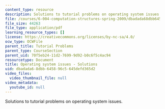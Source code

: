 ```yaml
---
content_type: resource
description: Solutions to tutorial problems on operating system issues.
file: /courses/6-004-computation-structures-spring-2009/dbadada68dbb645896c5645defd365d2_MIT6_004s09_tutor18_sol.pdf
file_size: 44263
file_type: application/pdf
learning_resource_types: []
license: https://creativecommons.org/licenses/by-nc-sa/4.0/
ocw_type: OCWFile
parent_title: Tutorial Problems
parent_type: CourseSection
parent_uid: 70f5eb24-11d2-7699-9d92-b0c6f5c4ac94
resourcetype: Document
title: Operating system issues - Solutions
uid: dbadada6-8dbb-6458-96c5-645defd365d2
video_files:
  video_thumbnail_file: null
video_metadata:
  youtube_id: null
---
```

Solutions to tutorial problems on operating system issues.